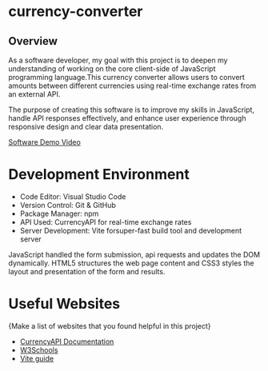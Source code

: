 # currency-converter

## Overview

As a software developer, my goal with this project is to deepen my understanding of working on the core client-side of JavaScript programming language.This currency converter allows users to convert amounts between different currencies using real-time exchange rates from an external API.

The purpose of creating this software is to improve my skills in JavaScript, handle API responses effectively, and enhance user experience through responsive design and clear data presentation.


[Software Demo Video](https://youtu.be/a0QPJ0d2OtQ)

# Development Environment

* Code Editor: Visual Studio Code
* Version Control: Git & GitHub
* Package Manager: npm
* API Used: CurrencyAPI for real-time exchange rates
* Server Development: Vite forsuper-fast build tool and development server

JavaScript handled the form submission, api requests and updates the DOM dynamically. HTML5 structures the web page content and CSS3 styles the layout and presentation of the form and results.


# Useful Websites

{Make a list of websites that you found helpful in this project}
* [CurrencyAPI Documentation](https://currencyapi.com/docs/)
* [W3Schools](https://www.w3schools.com/js/default.asp)
* [Vite guide](https://vite.dev/guide/)